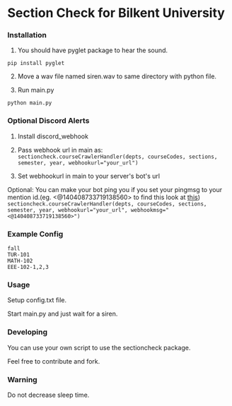 # Section Check for Bilkent University

### Installation
1) You should have pyglet package to hear the sound.

```
pip install pyglet
```
2) Move a wav file named siren.wav to same directory with python file.

3) Run main.py
```
python main.py
```

### Optional Discord Alerts
1) Install discord_webhook

2) Pass webhook url in main as:
```sectioncheck.courseCrawlerHandler(depts, courseCodes, sections, semester, year, webhookurl="your_url")```

3) Set webhookurl in main to your server's bot's url

Optional: You can make your bot ping you if you set your pingmsg to your mention id.(eg. <@140408733719138560> to find this look at [this](https://support.discord.com/hc/en-us/articles/206346498-Where-can-I-find-my-User-Server-Message-ID))
```sectioncheck.courseCrawlerHandler(depts, courseCodes, sections, semester, year, webhookurl="your_url", webhookmsg="<@140408733719138560>")```

### Example Config
```
fall
TUR-101
MATH-102
EEE-102-1,2,3
```

### Usage
Setup config.txt file.

Start main.py and just wait for a siren.

### Developing
You can use your own script to use the sectioncheck package.

Feel free to contribute and fork.

### Warning
Do not decrease sleep time.


